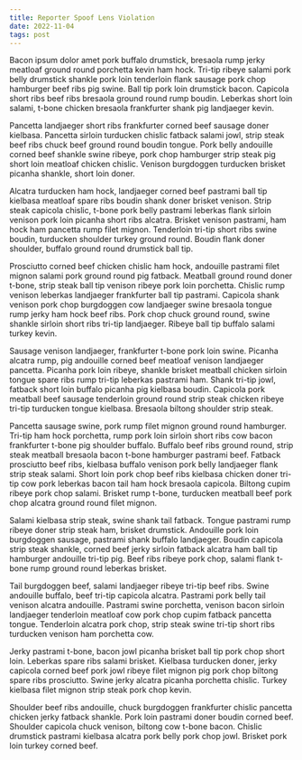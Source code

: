 ```yaml
---
title: Reporter Spoof Lens Violation
date: 2022-11-04
tags: post
---
```


Bacon ipsum dolor amet pork buffalo drumstick, bresaola rump jerky meatloaf ground round porchetta kevin ham hock.  Tri-tip ribeye salami pork belly drumstick shankle pork loin tenderloin flank sausage pork chop hamburger beef ribs pig swine.  Ball tip pork loin drumstick bacon.  Capicola short ribs beef ribs bresaola ground round rump boudin.  Leberkas short loin salami, t-bone chicken bresaola frankfurter shank pig landjaeger kevin.

Pancetta landjaeger short ribs frankfurter corned beef sausage doner kielbasa.  Pancetta sirloin turducken chislic fatback salami jowl, strip steak beef ribs chuck beef ground round boudin tongue.  Pork belly andouille corned beef shankle swine ribeye, pork chop hamburger strip steak pig short loin meatloaf chicken chislic.  Venison burgdoggen turducken brisket picanha shankle, short loin doner.

Alcatra turducken ham hock, landjaeger corned beef pastrami ball tip kielbasa meatloaf spare ribs boudin shank doner brisket venison.  Strip steak capicola chislic, t-bone pork belly pastrami leberkas flank sirloin venison pork loin picanha short ribs alcatra.  Brisket venison pastrami, ham hock ham pancetta rump filet mignon.  Tenderloin tri-tip short ribs swine boudin, turducken shoulder turkey ground round.  Boudin flank doner shoulder, buffalo ground round drumstick ball tip.

Prosciutto corned beef chicken chislic ham hock, andouille pastrami filet mignon salami pork ground round pig fatback.  Meatball ground round doner t-bone, strip steak ball tip venison ribeye pork loin porchetta.  Chislic rump venison leberkas landjaeger frankfurter ball tip pastrami.  Capicola shank venison pork chop burgdoggen cow landjaeger swine bresaola tongue rump jerky ham hock beef ribs.  Pork chop chuck ground round, swine shankle sirloin short ribs tri-tip landjaeger.  Ribeye ball tip buffalo salami turkey kevin.

Sausage venison landjaeger, frankfurter t-bone pork loin swine.  Picanha alcatra rump, pig andouille corned beef meatloaf venison landjaeger pancetta.  Picanha pork loin ribeye, shankle brisket meatball chicken sirloin tongue spare ribs rump tri-tip leberkas pastrami ham.  Shank tri-tip jowl, fatback short loin buffalo picanha pig kielbasa boudin.  Capicola pork meatball beef sausage tenderloin ground round strip steak chicken ribeye tri-tip turducken tongue kielbasa.  Bresaola biltong shoulder strip steak.

Pancetta sausage swine, pork rump filet mignon ground round hamburger.  Tri-tip ham hock porchetta, rump pork loin sirloin short ribs cow bacon frankfurter t-bone pig shoulder buffalo.  Buffalo beef ribs ground round, strip steak meatball bresaola bacon t-bone hamburger pastrami beef.  Fatback prosciutto beef ribs, kielbasa buffalo venison pork belly landjaeger flank strip steak salami.  Short loin pork chop beef ribs kielbasa chicken doner tri-tip cow pork leberkas bacon tail ham hock bresaola capicola.  Biltong cupim ribeye pork chop salami.  Brisket rump t-bone, turducken meatball beef pork chop alcatra ground round filet mignon.

Salami kielbasa strip steak, swine shank tail fatback.  Tongue pastrami rump ribeye doner strip steak ham, brisket drumstick.  Andouille pork loin burgdoggen sausage, pastrami shank buffalo landjaeger.  Boudin capicola strip steak shankle, corned beef jerky sirloin fatback alcatra ham ball tip hamburger andouille tri-tip pig.  Beef ribs ribeye pork chop, salami flank t-bone rump ground round leberkas brisket.

Tail burgdoggen beef, salami landjaeger ribeye tri-tip beef ribs.  Swine andouille buffalo, beef tri-tip capicola alcatra.  Pastrami pork belly tail venison alcatra andouille.  Pastrami swine porchetta, venison bacon sirloin landjaeger tenderloin meatloaf cow pork chop cupim fatback pancetta tongue.  Tenderloin alcatra pork chop, strip steak swine tri-tip short ribs turducken venison ham porchetta cow.

Jerky pastrami t-bone, bacon jowl picanha brisket ball tip pork chop short loin.  Leberkas spare ribs salami brisket.  Kielbasa turducken doner, jerky capicola corned beef pork jowl ribeye filet mignon pig pork chop biltong spare ribs prosciutto.  Swine jerky alcatra picanha porchetta chislic.  Turkey kielbasa filet mignon strip steak pork chop kevin.

Shoulder beef ribs andouille, chuck burgdoggen frankfurter chislic pancetta chicken jerky fatback shankle.  Pork loin pastrami doner boudin corned beef.  Shoulder capicola chuck venison, biltong cow t-bone bacon.  Chislic drumstick pastrami kielbasa alcatra pork belly pork chop jowl.  Brisket pork loin turkey corned beef.